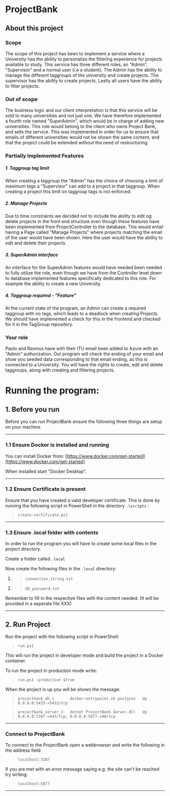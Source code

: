 # ProjectBank
## About this project
### Scope
The scope of this project has been to implement a service where a University has the
ability to personalize the filtering experience for projects available to study. 
This service has three different roles, an "Admin", "Supervisor" and a normal user (i.e a student).
The Admin has the ability to manage the different taggroups of the university and create projects. 
The supervisor has the ability to create projects. Lastly all users have the ability to filter projects.

### Out of scope
The business logic and our client interpretation is that this service will be sold to many 
universities and not just one. We have therefore implemented a fourth role named "SuperAdmin", which would be in charge of 
adding new universities. This role would belong to the client who owns Project Bank, and sells the service. 
This was implemented in order for us to ensure that emails of different universities would not be shown the same content, and that the project could be extended without the need of restructuring. 

### Partially Implemented Features
##### 1. Taggroup tag limit
When creating a taggroup the "Admin" has the choice of choosing a limit of maximum tags a "Supervisor" can add to a project in that taggroup. 
When creating a project this limit on taggroup tags is not enforced.

##### 2. Manage Projects
Due to time constraints we decided not to include the ability to edit og delete projects in the front end structure even though these features have been implemented from ProjectController to the database. 
This would entail having a Page called "Manage Projects" where projects matching the email of the user would have been shown.
Here the user would have the ability to edit and delete their projects. 

##### 3. SuperAdmin interface
An interface for the SuperAdmin features would have needed been needed to fully utilize the role, even though we have from the Controller level down to database implemented features specifically dedicated to this role. For example the ability to create a new University.  
##### 4. Taggroup required - "Feature"
At the current state of the program, an Admin can create a required taggroup with no tags, which leads to a deadlock when creating Projects.
We should have implemented a check for this in the frontend and checked for it in the TagGroup repository. 

### Your role
Paolo and Rasmus have with their ITU email been added to Azure with an "Admin" authorization.
Our program will check the ending of your email and show you seeded data corresponding to that email ending, as this is connected to a University. 
You will have the rights to create, edit and delete taggroups, along with creating and filtering projects.  

# Running the program:
## 1. Before you run

Before you can run ProjectBank ensure the following three things are setup on your machine.

---

### 1.1 Ensure Docker is installed and running

You can install Docker from: [https://www.docker.com/get-started](https://www.docker.com/get-started)

When installed start "Docker Desktop".

---

### 1.2 Ensure Certificate is present

Ensure that you have created a valid developer certificate. This is done by running the following script in PowerShell in the directory ``.\scripts`` :

>``create-certificate.ps1``

---

### 1.3 Ensure .local folder with contents

In order to run the program you will have to create some local files in the project directory.

Create a folder called ``.local``

Now create the following files in the ``.local`` directory:

1. > ``connection_string.txt``

2. > ``db_password.txt``

Remember to fill in the respective files with the content needed. (It will be provided in a seperate file XXX)

---

## 2. Run Project

Run the project with the following script in PowerShell:

>``run.ps1``

This will run the project in developer mode and build the project in a Docker container.

To run the project in production mode write:

>``run.ps1 -production $true``

When the project is up you will be shown the message:

> ``projectbank_db_1       docker-entrypoint.sh postgres   Up      0.0.0.0:5433->5432/tcp``

> ``projectbank_server_1   dotnet ProjectBank.Server.dll   Up      0.0.0.0:7207->443/tcp, 0.0.0.0:5077->80/tcp``

---

### Connect to ProjectBank

To connect to the ProjectBank open a webbrowser and write the following in the address field:

> ``localhost:7207``

If you are met with an error message saying e.g. the site can't be reached try writing:

> ``localhost:5077``

---
